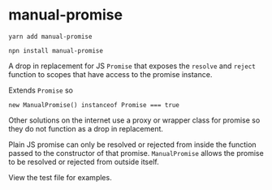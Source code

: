 # manual-promise

`yarn add manual-promise`

`npn install manual-promise`

A drop in replacement for JS `Promise` that exposes the `resolve` and `reject` function to scopes that have access to the promise instance. 

Extends `Promise` so 

`new ManualPromise() instanceof Promise === true`

Other solutions on the internet use a proxy or wrapper class for promise so they do not function as a drop in replacement.

Plain JS promise can only be resolved or rejected from inside the function passed to the constructor of that promise. `ManualPromise` allows the promise to be resolved or rejected from outside itself.

View the test file for examples.